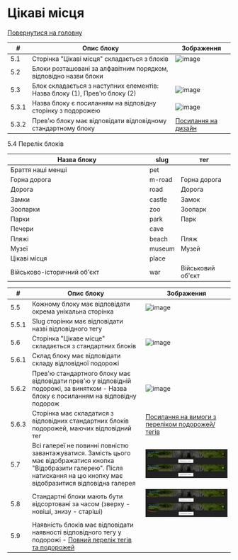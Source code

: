 # Цікаві місця

[Повернутися на головну](../Requirements/Requirements.md)

<table data-full-width="true"><thead><tr><th>#</th><th>Опис блоку</th><th>Зображення</th></tr></thead><tbody><tr><td>5.1</td><td>Сторінка "Цікаві місця" складається з блоків</td><td><img src="https://github.com/scholokov/long-travel-2/assets/22824947/f8368f09-e62f-40e2-b1a6-92e75c902fca" alt="image"></td></tr><tr><td>5.2</td><td>Блоки розташовані за алфавітним порядком, відповідно назви блоки</td><td></td></tr><tr><td>5.3</td><td>Блок складається з наступних елементів: Назва блоку (1), Прев'ю блоку (2)</td><td><img src="https://github.com/scholokov/long-travel-2/assets/22824947/1e47bf62-1b1c-45b8-bc2c-316fd82a26ed" alt="image"></td></tr><tr><td>5.3.1</td><td>Назва блоку є посиланням на відповідну сторінку з подорожею</td><td><img src="https://github.com/scholokov/long-travel-2/assets/22824947/dfef70bc-570e-4cba-9457-5054dd261dbf" alt="image"></td></tr><tr><td>5.3.2</td><td>Прев'ю блоку має відповідати відповідному стандартному блоку</td><td><a href="https://www.figma.com/file/mh7iDnG6ec7yiC0SCGad7L/Long-Travel?type=design&#x26;node-id=986-6&#x26;mode=design&#x26;t=0shjHX2jtlVOWFi1-0">Посилання на дизайн</a></td></tr></tbody></table>

5.4 Перелік блоків

<table data-full-width="true"><thead><tr><th width="300">Назва блоку</th><th>slug</th><th>тег</th></tr></thead><tbody><tr><td>Браття наші менші</td><td>pet</td><td></td></tr><tr><td>Горна дорога</td><td>m-road</td><td>Горна дорога</td></tr><tr><td>Дорога</td><td>road</td><td>Дорога</td></tr><tr><td>Замки</td><td>castle</td><td>Замок</td></tr><tr><td>Зоопарки</td><td>zoo</td><td>Зоопарк</td></tr><tr><td>Парки</td><td>park</td><td>Парк</td></tr><tr><td>Печери</td><td>cave</td><td></td></tr><tr><td>Пляжі</td><td>beach</td><td>Пляж</td></tr><tr><td>Музеї</td><td>museum</td><td>Музей</td></tr><tr><td>Цікаві місця</td><td>place</td><td></td></tr><tr><td>Військово-історичний об'єкт</td><td>war</td><td>Військовий об'єкт</td></tr></tbody></table>

<table data-full-width="true"><thead><tr><th>#</th><th>Опис блоку</th><th>Зображення</th></tr></thead><tbody><tr><td>5.5</td><td>Кожному блоку має відповідати окрема унікальна сторінка</td><td><img src="https://github.com/scholokov/long-travel-2/assets/22824947/3a4ea7bf-4e6b-431d-a31d-a38557c93528" alt="image"></td></tr><tr><td>5.5.1</td><td>Slug сторінки має відповідати назві відповідного тегу</td><td></td></tr><tr><td>5.6</td><td>Сторінка "Цікаве місце" складається з стандартних блоків</td><td><img src="https://github.com/scholokov/long-travel-2/assets/22824947/fa227aa0-e993-40d6-b523-4289423a14cd" alt="image"></td></tr><tr><td>5.6.1</td><td>Склад блоку має відповідати складу відповідної подорожі</td><td></td></tr><tr><td>5.6.2</td><td>Прев'ю стандартного блоку має відповідати прев'ю у відповідній подорожі, за винятком - Назва блоку є посиланням на відповідну подорож</td><td><img src="https://github.com/scholokov/long-travel-2/assets/22824947/534a2cd4-38ba-475f-9139-9cc0be9393b8" alt="image"></td></tr><tr><td>5.6.3</td><td>Сторінка має складатися з відповідних стандартних блоків подорожей, маючих відповідний тег</td><td><a href="https://github.com/scholokov/long-travel-2/wiki/3.1-%D0%9F%D0%BE%D0%B4%D0%BE%D1%80%D0%BE%D0%B6%D1%96.-%D0%9F%D0%B5%D1%80%D0%B5%D0%BB%D1%96%D0%BA">Посилання на вимоги з переліком подорожей/тегів</a></td></tr><tr><td>5.7</td><td>Всі галереї не повинні повністю завантажуватися. Замість цього має відображатися кнопка "Відобразити галерею". Після натискання на цю кнопку має відобразитися відповідна галерея</td><td><img src="../.gitbook/assets/image (1) (1).png" alt=""></td></tr><tr><td>5.8</td><td>Стандартні блоки мають бути відсортовані за часом (зверху - новіші, знизу - старіші)</td><td><img src="../.gitbook/assets/image (2) (1).png" alt=""></td></tr><tr><td>5.9</td><td>Наявність блоків має відповідати наявності відповідного тегу у подорожі - <a href="4.travel/travels-list-1.md">Повний перелік тегів та подорожей</a></td><td></td></tr></tbody></table>

